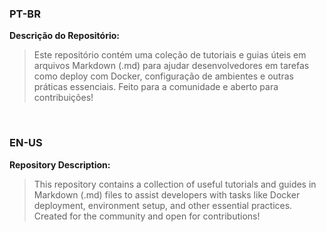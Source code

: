 ### PT-BR
**Descrição do Repositório:**
> Este repositório contém uma coleção de tutoriais e guias úteis em arquivos Markdown (.md) para ajudar desenvolvedores em tarefas como deploy com Docker, configuração de ambientes e outras práticas essenciais. Feito para a comunidade e aberto para contribuições!

<br>

### EN-US
**Repository Description:**
> This repository contains a collection of useful tutorials and guides in Markdown (.md) files to assist developers with tasks like Docker deployment, environment setup, and other essential practices. Created for the community and open for contributions!
